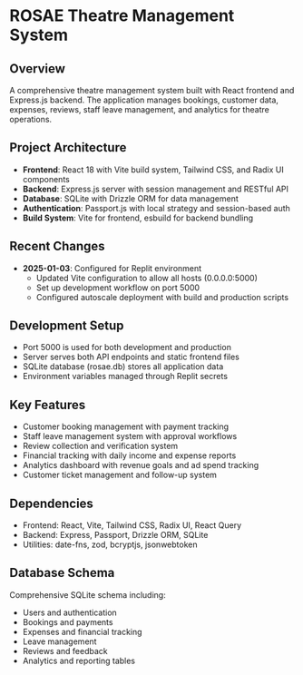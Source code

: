 # ROSAE Theatre Management System

## Overview
A comprehensive theatre management system built with React frontend and Express.js backend. The application manages bookings, customer data, expenses, reviews, staff leave management, and analytics for theatre operations.

## Project Architecture
- **Frontend**: React 18 with Vite build system, Tailwind CSS, and Radix UI components
- **Backend**: Express.js server with session management and RESTful API
- **Database**: SQLite with Drizzle ORM for data management
- **Authentication**: Passport.js with local strategy and session-based auth
- **Build System**: Vite for frontend, esbuild for backend bundling

## Recent Changes
- **2025-01-03**: Configured for Replit environment
  - Updated Vite configuration to allow all hosts (0.0.0.0:5000)
  - Set up development workflow on port 5000
  - Configured autoscale deployment with build and production scripts

## Development Setup
- Port 5000 is used for both development and production
- Server serves both API endpoints and static frontend files
- SQLite database (rosae.db) stores all application data
- Environment variables managed through Replit secrets

## Key Features
- Customer booking management with payment tracking
- Staff leave management system with approval workflows
- Review collection and verification system
- Financial tracking with daily income and expense reports
- Analytics dashboard with revenue goals and ad spend tracking
- Customer ticket management and follow-up system

## Dependencies
- Frontend: React, Vite, Tailwind CSS, Radix UI, React Query
- Backend: Express, Passport, Drizzle ORM, SQLite
- Utilities: date-fns, zod, bcryptjs, jsonwebtoken

## Database Schema
Comprehensive SQLite schema including:
- Users and authentication
- Bookings and payments
- Expenses and financial tracking
- Leave management
- Reviews and feedback
- Analytics and reporting tables